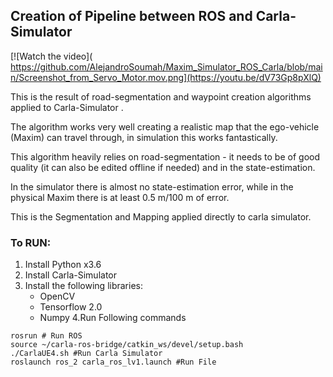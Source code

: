 ## Creation of Pipeline between ROS and Carla-Simulator
[![Watch the video](
https://github.com/AlejandroSoumah/Maxim_Simulator_ROS_Carla/blob/main/Screenshot_from_Servo_Motor.mov.png](https://youtu.be/dV73Gp8pXlQ)

This is the result of road-segmentation and waypoint creation algorithms applied to Carla-Simulator .

The algorithm works very well creating a realistic map that the ego-vehicle (Maxim) can travel through, in simulation this works fantastically.

This algorithm heavily relies on  road-segmentation - it needs to be of good quality (it can also be edited offline if needed) and in the state-estimation.

In the simulator there is almost no state-estimation error, while in the physical Maxim there is at least 0.5 m/100 m of error.

This is the Segmentation and Mapping applied directly to carla simulator.

### To RUN:
   1. Install Python x3.6
   2. Install Carla-Simulator
   3. Install the following libraries:
        - OpenCV
        - Tensorflow 2.0
        - Numpy
   4.Run Following commands
   ```
   rosrun # Run ROS
   source ~/carla-ros-bridge/catkin_ws/devel/setup.bash
   ./CarlaUE4.sh #Run Carla Simulator
   roslaunch ros_2 carla_ros_lv1.launch #Run File



